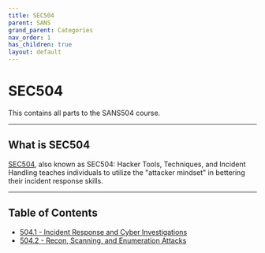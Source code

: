 ```yaml
---
title: SEC504
parent: SANS
grand_parent: Categories
nav_order: 1
has_children: true
layout: default
---
```


# SEC504

This contains all parts to the SANS504 course.

---

## What is SEC504

[SEC504](https://www.sans.org/cyber-security-courses/hacker-techniques-incident-handling/), also known as SEC504: Hacker Tools, Techniques, and Incident Handling teaches individuals to utilize the "attacker mindset" in bettering their incident response skills.

---

## Table of Contents

- [504.1 - Incident Response and Cyber Investigations](SANS/SEC504/1%20-%20Incident%20Response%20and%20Cyber%20Investigations/index.md)
- [504.2 - Recon, Scanning, and Enumeration Attacks](SANS/SEC504/2%20-%20Recon,%20Scanning,%20and%20Enumeration%20Attacks/index.md)
